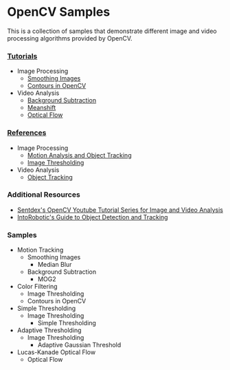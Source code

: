 # OpenCV Samples

This is a collection of samples that demonstrate different image and video processing algorithms provided by OpenCV.

### [Tutorials](http://docs.opencv.org/master/d6/d00/tutorial_py_root.html)
* Image Processing
  * [Smoothing Images](http://docs.opencv.org/master/d4/d13/tutorial_py_filtering.html)
  * [Contours in OpenCV](http://docs.opencv.org/master/d3/d05/tutorial_py_table_of_contents_contours.html)
* Video Analysis
  * [Background Subtraction](http://docs.opencv.org/master/db/d5c/tutorial_py_bg_subtraction.html)
  * [Meanshift](http://docs.opencv.org/master/db/df8/tutorial_py_meanshift.html)
  * [Optical Flow](http://docs.opencv.org/master/d7/d8b/tutorial_py_lucas_kanade.html)

### [References](http://docs.opencv.org/master/modules.html)
* Image Processing
  * [Motion Analysis and Object Tracking](http://docs.opencv.org/master/d7/df3/group__imgproc__motion.html)
  * [Image Thresholding](http://docs.opencv.org/master/d7/d4d/tutorial_py_thresholding.html)
* Video Analysis
  * [Object Tracking](http://docs.opencv.org/master/dc/d6b/group__video__track.html)

### Additional Resources
* [Sentdex's OpenCV Youtube Tutorial Series for Image and Video Analysis](https://www.youtube.com/watch?v=Z78zbnLlPUA&list=PLQVvvaa0QuDdttJXlLtAJxJetJcqmqlQq)
* [IntoRobotic's Guide to Object Detection and Tracking](https://www.intorobotics.com/how-to-detect-and-track-object-with-opencv/)

### Samples
* Motion Tracking
  * Smoothing Images
      * Median Blur
  * Background Subtraction
      * MOG2
* Color Filtering
  * Image Thresholding 
  * Contours in OpenCV
* Simple Thresholding
  * Image Thresholding
    * Simple Thresholding
* Adaptive Thresholding
  * Image Thresholding
    * Adaptive Gaussian Threshold
* Lucas-Kanade Optical Flow
  * Optical Flow

